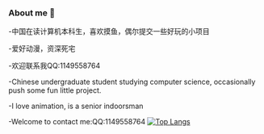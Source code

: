### About me 👋

-中国在读计算机本科生，喜欢摸鱼，偶尔提交一些好玩的小项目

-爱好动漫，资深死宅

-欢迎联系我QQ:1149558764
  
-Chinese undergraduate student studying computer science, occasionally push some fun little project.

-I love animation, is a senior indoorsman
  
-Welcome to contact me:QQ:1149558764
[![Top Langs](https://github-readme-stats.vercel.app/api/top-langs/?username=farewell12345)](https://github.com/anuraghazra/github-readme-stats)
